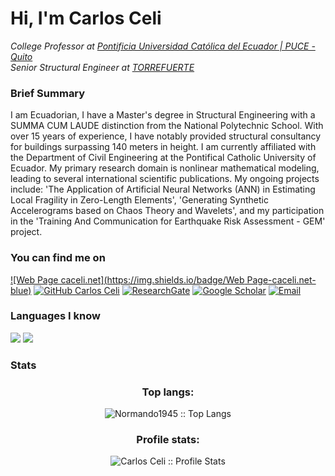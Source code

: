 # **Hi, I'm Carlos Celi**
<p><em>College Professor at <a href="https://www.puce.edu.ec/">Pontificia Universidad Católica del Ecuador | PUCE - Quito </a></br>Senior Structural Engineer at <a href="http://www.torrefuerte.ec/">TORREFUERTE</a> 
</em></p>

### Brief Summary
I am Ecuadorian, I have a Master's degree in Structural Engineering with a SUMMA CUM LAUDE distinction from the National Polytechnic School. With over 15 years of experience, I have notably provided structural consultancy for buildings surpassing 140 meters in height. I am currently affiliated with the Department of Civil Engineering at the Pontifical Catholic University of Ecuador. My primary research domain is nonlinear mathematical modeling, leading to several international scientific publications. My ongoing projects include: 'The Application of Artificial Neural Networks (ANN) in Estimating Local Fragility in Zero-Length Elements', 'Generating Synthetic Accelerograms based on Chaos Theory and Wavelets', and my participation in the 'Training And Communication for Earthquake Risk Assessment - GEM' project.



### **You can find me on**

[![Web Page caceli.net](https://img.shields.io/badge/Web Page-caceli.net-blue)](https://caceli.net)
[![GitHub Carlos Celi](https://img.shields.io/github/followers/Normando1945?label=follow&style=social)](https://github.com/Normando1945)
[![ResearchGate](https://img.shields.io/badge/-ResearchGate-00CCBB?style=social&logo=researchgate)](https://www.researchgate.net/profile/Carlos-Celi)
[![Google Scholar](https://img.shields.io/badge/-Google%20Scholar-4285F4?style=social&logo=google)](https://scholar.google.com.ec/citations?hl=es&user=yR4Gz7kAAAAJ)
<a href="Carlos Celi:normando1945@gmail.com"><img alt="Email" src="https://img.shields.io/badge/Email-normando1945@gmail.com-blue?style=flat&logo=gmail"></a>

### Languages I know
<img src="https://img.shields.io/badge/-Python-black?style=flat&logo=python&logoColor=white"> <img src="https://img.shields.io/badge/-MATLAB-black?style=flat&logo=matlab&logoColor=white">



### Stats
<h3 align="center">Top langs:</h3>
<p align="center">
<img src="https://github-readme-stats.vercel.app/api/top-langs/?username=Normando1945&langs_count=10&theme=tokyo&layout=compact" alt="Normando1945 :: Top Langs" />
</p>
<h3 align="center">Profile stats:</h3>
<p align="center">
<img src="https://github-readme-stats.vercel.app/api?username=Normando1945&show_icons=true&theme=light" alt="Carlos Celi :: Profile Stats" />
</p>
